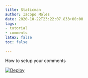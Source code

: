 ```yaml
---
title: Staticman
author: Iacopo Moles
date: 2020-10-22T23:22:07.833+00:00
tags:
- tutorial
- comments
latex: false
toc: false

---
```

How to setup your comments

<!--more-->

[![Deploy](https://www.herokucdn.com/deploy/button.svg)](https://heroku.com/deploy)
